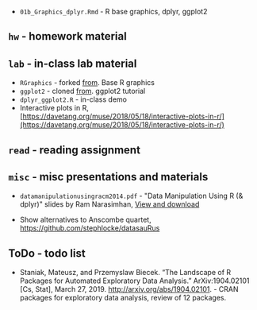 - `01b_Graphics_dplyr.Rmd` - R base graphics, dplyr, ggplot2

## `hw` - homework material

## `lab` - in-class lab material

  - `RGraphics` - forked [from](https://github.com/clayford/RGraphics). Base R graphics
  - `ggplot2` - cloned [from](https://github.com/clayford/ggplot2). ggplot2 tutorial
  - `dplyr_ggplot2.R` - in-class demo
  - Interactive plots in R, [https://davetang.org/muse/2018/05/18/interactive-plots-in-r/](https://davetang.org/muse/2018/05/18/interactive-plots-in-r/)

## `read` - reading assignment

## `misc` - misc presentations and materials

- `datamanipulationusingracm2014.pdf` - "Data Manipulation Using R (& dplyr)" slides by Ram Narasimhan, [View and download](http://www.slideshare.net/Ram-N/data-manipulation-using-r-acm2014)

- Show alternatives to Anscombe quartet, https://github.com/stephlocke/datasauRus

## ToDo - todo list

- Staniak, Mateusz, and Przemyslaw Biecek. “The Landscape of R Packages for Automated Exploratory Data Analysis.” ArXiv:1904.02101 [Cs, Stat], March 27, 2019. http://arxiv.org/abs/1904.02101. - CRAN packages for exploratory data analysis, review of 12 packages. 
